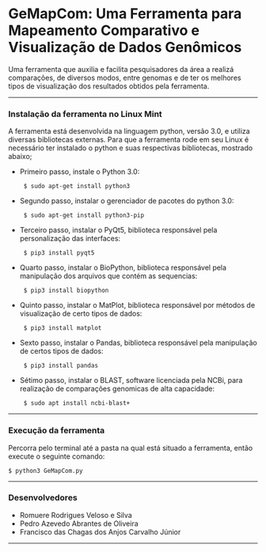 # GeMapCom: Uma Ferramenta para Mapeamento Comparativo e Visualização de Dados Genômicos

Uma ferramenta que auxilia e facilita pesquisadores da área a realizá comparações, de diversos modos, entre genomas e de ter os melhores tipos de visualização dos resultados obtidos pela ferramenta.

-----

### Instalação da ferramenta no Linux Mint

A ferramenta está desenvolvida na linguagem python, versão 3.0, e utiliza diversas bibliotecas externas. Para que a ferramenta rode em seu Linux é necessário ter instalado o python e suas respectivas bibliotecas, mostrado abaixo;

 - Primeiro passo, instale o Python 3.0:

        $ sudo apt-get install python3

 - Segundo passo, instalar o gerenciador de pacotes do python 3.0:

        $ sudo apt-get install python3-pip

 - Terceiro passo, instalar o PyQt5, biblioteca responsável pela personalização das interfaces:

        $ pip3 install pyqt5

 - Quarto passo, instalar o BioPython, biblioteca responsável pela manipulação dos arquivos que contém as sequencias:

        $ pip3 install biopython

 - Quinto passo, instalar o MatPlot, biblioteca responsável por métodos de visualização de certo tipos de dados:

        $ pip3 install matplot

 - Sexto passo, instalar o Pandas, biblioteca responsável pela manipulação de certos tipos de dados:

        $ pip3 install pandas

 - Sétimo passo, instalar o BLAST, software licenciada pela NCBi, para realização de comparações genomicas de alta capacidade:

        $ sudo apt install ncbi-blast+

-------

### Execução da ferramenta

Percorra pelo terminal até a pasta na qual está situado a ferramenta, então execute o seguinte comando:

    $ python3 GeMapCom.py

-------

### Desenvolvedores

 - Romuere Rodrigues Veloso e Silva
 - Pedro Azevedo Abrantes de Oliveira
 - Francisco das Chagas dos Anjos Carvalho Júnior

-------
